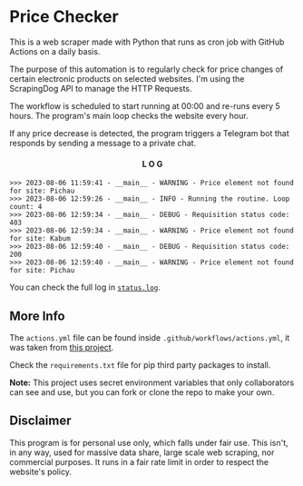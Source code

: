 # Price Checker
This is a web scraper made with Python that runs as cron job with GitHub Actions on a daily basis.

The purpose of this automation is to regularly check for price changes of certain electronic products on selected websites. I'm using the ScrapingDog API to manage the HTTP Requests.

The workflow is scheduled to start running at 00:00 and re-runs every 5 hours. The program's main loop checks the website every hour.

If any price decrease is detected, the program triggers a Telegram bot that responds by sending a message to a private chat.

<div align="center" >

#### L O G

</div>

```
>>> 2023-08-06 11:59:41 - __main__ - WARNING - Price element not found for site: Pichau
>>> 2023-08-06 12:59:26 - __main__ - INFO - Running the routine. Loop count: 4
>>> 2023-08-06 12:59:34 - __main__ - DEBUG - Requisition status code: 403
>>> 2023-08-06 12:59:34 - __main__ - WARNING - Price element not found for site: Kabum
>>> 2023-08-06 12:59:40 - __main__ - DEBUG - Requisition status code: 200
>>> 2023-08-06 12:59:40 - __main__ - WARNING - Price element not found for site: Pichau
```

You can check the full log in [`status.log`](./status.log).

## More Info

The `actions.yml` file can be found inside `.github/workflows/actions.yml`, it was taken from [this project](https://github.com/patrickloeber/python-github-action-template).

Check the `requirements.txt` file for pip third party packages to install.

<strong>Note:</strong> This project uses secret environment variables that only collaborators can see and use, but you can fork or clone the repo to make your own. 

## Disclaimer
This program is for personal use only, which falls under fair use. This isn't, in any way, used for massive data share, large scale web scraping, nor commercial purposes. It runs in a fair rate limit in order to respect the website's policy.